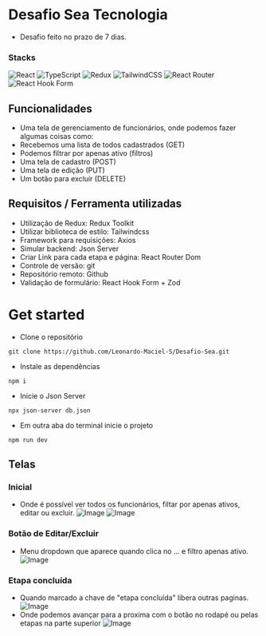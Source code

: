 # Desafio Sea Tecnologia
- Desafio feito no prazo de 7 dias.
  
### Stacks 
![React](https://img.shields.io/badge/react-%2320232a.svg?style=for-the-badge&logo=react&logoColor=%2361DAFB)
![TypeScript](https://img.shields.io/badge/typescript-%23007ACC.svg?style=for-the-badge&logo=typescript&logoColor=white)
![Redux](https://img.shields.io/badge/redux-%23593d88.svg?style=for-the-badge&logo=redux&logoColor=white)
![TailwindCSS](https://img.shields.io/badge/tailwindcss-%2338B2AC.svg?style=for-the-badge&logo=tailwind-css&logoColor=white)
![React Router](https://img.shields.io/badge/React_Router-CA4245?style=for-the-badge&logo=react-router&logoColor=white)
![React Hook Form](https://img.shields.io/badge/React%20Hook%20Form-%23EC5990.svg?style=for-the-badge&logo=reacthookform&logoColor=white)


## Funcionalidades
- Uma tela de gerenciamento de funcionários, onde podemos fazer algumas coisas como:
- Recebemos uma lista de todos cadastrados (GET)
- Podemos filtrar por apenas ativo (filtros)
- Uma tela de cadastro (POST)
- Uma tela de edição (PUT)
- Um botão para excluir (DELETE)
  
## Requisitos / Ferramenta utilizadas
- Utilização de Redux: Redux Toolkit
- Utilizar biblioteca de estilo: Tailwindcss
- Framework para requisições: Axios
- Simular backend: Json Server
- Criar Link para cada etapa e página: React Router Dom
- Controle de versão: git
- Repositório remoto: Github
- Validação de formulário: React Hook Form + Zod
  
# Get started
- Clone o repositório

```
git clone https://github.com/Leonardo-Maciel-S/Desafio-Sea.git
```
- Instale as dependências
```
npm i
```
- Inicie o Json Server
```
npx json-server db.json 
```
- Em outra aba do terminal inicie o projeto
```
npm run dev
```

## Telas
### Inicial
- Onde é possível ver todos os funcionários, filtar por apenas ativos, editar ou excluir.
![Image](https://github.com/user-attachments/assets/0fa0d6fc-1c9c-4a2f-af4f-9a2510a80f00)
![Image](https://github.com/user-attachments/assets/6a9c2d8c-5a87-490d-9450-360c99375fb0)

### Botão de Editar/Excluir
- Menu dropdown que aparece quando clica no ... e filtro apenas ativo.
![Image](https://github.com/user-attachments/assets/20c42ba3-58de-4979-8eb0-9d8beb1b7a1b)

### Etapa concluída
- Quando marcado a chave de "etapa concluída" libera outras paginas.
![Image](https://github.com/user-attachments/assets/cf37d2c0-68e8-4719-9168-3c0ffa7149f3)
- Onde podemos avançar para a proxima com o botão no rodapé ou pelas etapas na parte superior
![Image](https://github.com/user-attachments/assets/262431ca-b749-423c-aa11-36fc5215a856)
